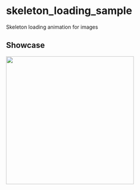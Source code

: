 # skeleton_loading_sample

Skeleton loading animation for images

## Showcase

<img src="demo_video.mp4" width="350"></a>


